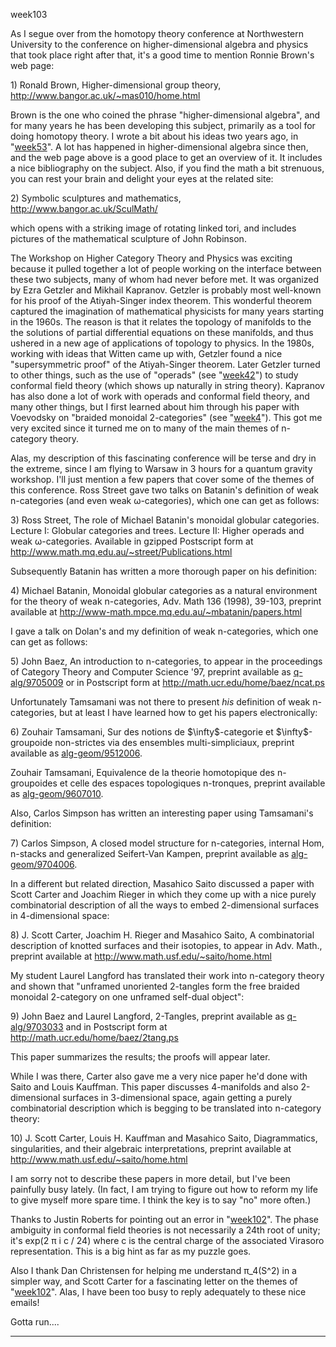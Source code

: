 week103

As I segue over from the homotopy theory conference at Northwestern
University to the conference on higher-dimensional algebra and physics
that took place right after that, it\'s a good time to mention Ronnie
Brown\'s web page:

1\) Ronald Brown, Higher-dimensional group theory,
<http://www.bangor.ac.uk/~mas010/home.html>

Brown is the one who coined the phrase \"higher-dimensional algebra\",
and for many years he has been developing this subject, primarily as a
tool for doing homotopy theory. I wrote a bit about his ideas two years
ago, in \"[week53](week53.html)\". A lot has happened in
higher-dimensional algebra since then, and the web page above is a good
place to get an overview of it. It includes a nice bibliography on the
subject. Also, if you find the math a bit strenuous, you can rest your
brain and delight your eyes at the related site:

2\) Symbolic sculptures and mathematics,
<http://www.bangor.ac.uk/SculMath/>

which opens with a striking image of rotating linked tori, and includes
pictures of the mathematical sculpture of John Robinson.

The Workshop on Higher Category Theory and Physics was exciting because
it pulled together a lot of people working on the interface between
these two subjects, many of whom had never before met. It was organized
by Ezra Getzler and Mikhail Kapranov. Getzler is probably most
well-known for his proof of the Atiyah-Singer index theorem. This
wonderful theorem captured the imagination of mathematical physicists
for many years starting in the 1960s. The reason is that it relates the
topology of manifolds to the the solutions of partial differential
equations on these manifolds, and thus ushered in a new age of
applications of topology to physics. In the 1980s, working with ideas
that Witten came up with, Getzler found a nice \"supersymmetric proof\"
of the Atiyah-Singer theorem. Later Getzler turned to other things, such
as the use of \"operads\" (see \"[week42](week42.html)\") to study
conformal field theory (which shows up naturally in string theory).
Kapranov has also done a lot of work with operads and conformal field
theory, and many other things, but I first learned about him through his
paper with Voevodsky on \"braided monoidal 2-categories\" (see
\"[week4](week4.html)\"). This got me very excited since it turned me on
to many of the main themes of n-category theory.

Alas, my description of this fascinating conference will be terse and
dry in the extreme, since I am flying to Warsaw in 3 hours for a quantum
gravity workshop. I\'ll just mention a few papers that cover some of the
themes of this conference. Ross Street gave two talks on Batanin\'s
definition of weak n-categories (and even weak ω-categories), which one
can get as follows:

3\) Ross Street, The role of Michael Batanin\'s monoidal globular
categories. Lecture I: Globular categories and trees. Lecture II: Higher
operads and weak ω-categories. Available in gzipped Postscript form at
<http://www.math.mq.edu.au/~street/Publications.html>

Subsequently Batanin has written a more thorough paper on his
definition:

4\) Michael Batanin, Monoidal globular categories as a natural
environment for the theory of weak n-categories, Adv. Math 136 (1998),
39-103, preprint available at
<http://www-math.mpce.mq.edu.au/~mbatanin/papers.html>

I gave a talk on Dolan\'s and my definition of weak n-categories, which
one can get as follows:

5\) John Baez, An introduction to n-categories, to appear in the
proceedings of Category Theory and Computer Science \'97, preprint
available as [q-alg/9705009](http://xxx.lanl.gov/abs/q-alg/9705009) or
in Postscript form at <http://math.ucr.edu/home/baez/ncat.ps>

Unfortunately Tamsamani was not there to present *his* definition of
weak n-categories, but at least I have learned how to get his papers
electronically:

6\) Zouhair Tamsamani, Sur des notions de \$\\infty\$-categorie et
\$\\infty\$-groupoide non-strictes via des ensembles multi-simpliciaux,
preprint available as
[alg-geom/9512006](http://xxx.lanl.gov/abs/alg-geom/9512006).

Zouhair Tamsamani, Equivalence de la theorie homotopique des
n-groupoides et celle des espaces topologiques n-tronques, preprint
available as
[alg-geom/9607010](http://xxx.lanl.gov/abs/alg-geom/9607010).

Also, Carlos Simpson has written an interesting paper using Tamsamani\'s
definition:

7\) Carlos Simpson, A closed model structure for n-categories, internal
Hom, n-stacks and generalized Seifert-Van Kampen, preprint available as
[alg-geom/9704006](http://xxx.lanl.gov/abs/alg-geom/9704006).

In a different but related direction, Masahico Saito discussed a paper
with Scott Carter and Joachim Rieger in which they come up with a nice
purely combinatorial description of all the ways to embed 2-dimensional
surfaces in 4-dimensional space:

8\) J. Scott Carter, Joachim H. Rieger and Masahico Saito, A
combinatorial description of knotted surfaces and their isotopies, to
appear in Adv. Math., preprint available at
<http://www.math.usf.edu/~saito/home.html>

My student Laurel Langford has translated their work into n-category
theory and shown that \"unframed unoriented 2-tangles form the free
braided monoidal 2-category on one unframed self-dual object\":

9\) John Baez and Laurel Langford, 2-Tangles, preprint available as
[q-alg/9703033](http://xxx.lanl.gov/abs/q-alg/9703033) and in Postscript
form at http://math.ucr.edu/home/baez/2tang.ps

This paper summarizes the results; the proofs will appear later.

While I was there, Carter also gave me a very nice paper he\'d done with
Saito and Louis Kauffman. This paper discusses 4-manifolds and also
2-dimensional surfaces in 3-dimensional space, again getting a purely
combinatorial description which is begging to be translated into
n-category theory:

10\) J. Scott Carter, Louis H. Kauffman and Masahico Saito,
Diagrammatics, singularities, and their algebraic interpretations,
preprint available at <http://www.math.usf.edu/~saito/home.html>

I am sorry not to describe these papers in more detail, but I\'ve been
painfully busy lately. (In fact, I am trying to figure out how to reform
my life to give myself more spare time. I think the key is to say \"no\"
more often.)

Thanks to Justin Roberts for pointing out an error in
\"[week102](week102.html)\". The phase ambiguity in conformal field
theories is not necessarily a 24th root of unity; it\'s exp(2 π i c /
24) where c is the central charge of the associated Virasoro
representation. This is a big hint as far as my puzzle goes.

Also I thank Dan Christensen for helping me understand π_4(S\^2) in a
simpler way, and Scott Carter for a fascinating letter on the themes of
\"[week102](week102.html)\". Alas, I have been too busy to reply
adequately to these nice emails!

Gotta run\....

------------------------------------------------------------------------
